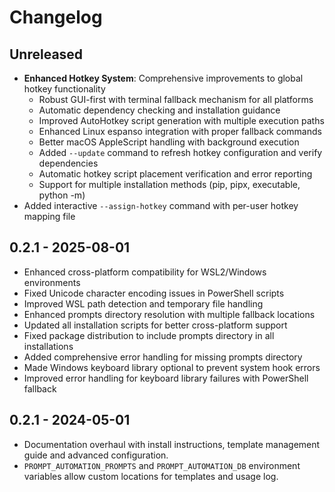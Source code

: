 # Changelog

## Unreleased
- **Enhanced Hotkey System**: Comprehensive improvements to global hotkey functionality
  - Robust GUI-first with terminal fallback mechanism for all platforms
  - Automatic dependency checking and installation guidance
  - Improved AutoHotkey script generation with multiple execution paths
  - Enhanced Linux espanso integration with proper fallback commands
  - Better macOS AppleScript handling with background execution
  - Added `--update` command to refresh hotkey configuration and verify dependencies
  - Automatic hotkey script placement verification and error reporting
  - Support for multiple installation methods (pip, pipx, executable, python -m)
- Added interactive `--assign-hotkey` command with per-user hotkey mapping file

## 0.2.1 - 2025-08-01
- Enhanced cross-platform compatibility for WSL2/Windows environments
- Fixed Unicode character encoding issues in PowerShell scripts  
- Improved WSL path detection and temporary file handling
- Enhanced prompts directory resolution with multiple fallback locations
- Updated all installation scripts for better cross-platform support
- Fixed package distribution to include prompts directory in all installations
- Added comprehensive error handling for missing prompts directory
- Made Windows keyboard library optional to prevent system hook errors
- Improved error handling for keyboard library failures with PowerShell fallback

## 0.2.1 - 2024-05-01
- Documentation overhaul with install instructions, template management guide and advanced configuration.
- `PROMPT_AUTOMATION_PROMPTS` and `PROMPT_AUTOMATION_DB` environment variables allow custom locations for templates and usage log.
